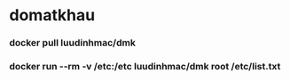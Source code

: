# domatkhau
### docker pull luudinhmac/dmk 

### docker run --rm -v /etc:/etc luudinhmac/dmk root /etc/list.txt
